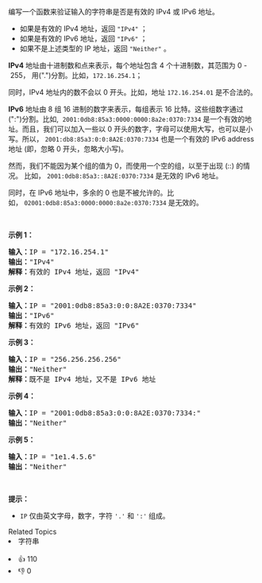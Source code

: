 <p>编写一个函数来验证输入的字符串是否是有效的 IPv4 或&nbsp;IPv6 地址。</p>

<ul>
	<li>如果是有效的 IPv4 地址，返回 <code>&quot;IPv4&quot;</code> ；</li>
	<li>如果是有效的 IPv6 地址，返回 <code>&quot;IPv6&quot;</code> ；</li>
	<li>如果不是上述类型的 IP 地址，返回 <code>&quot;Neither&quot;</code> 。</li>
</ul>

<p><strong>IPv4</strong>&nbsp;地址由十进制数和点来表示，每个地址包含 4 个十进制数，其范围为&nbsp;0 -&nbsp;255，&nbsp;用(&quot;.&quot;)分割。比如，<code>172.16.254.1</code>；</p>

<p>同时，IPv4 地址内的数不会以 0 开头。比如，地址&nbsp;<code>172.16.254.01</code> 是不合法的。</p>

<p><strong>IPv6</strong>&nbsp;地址由 8 组 16 进制的数字来表示，每组表示&nbsp;16 比特。这些组数字通过 (&quot;:&quot;)分割。比如,&nbsp;&nbsp;<code>2001:0db8:85a3:0000:0000:8a2e:0370:7334</code> 是一个有效的地址。而且，我们可以加入一些以 0 开头的数字，字母可以使用大写，也可以是小写。所以，&nbsp;<code>2001:db8:85a3:0:0:8A2E:0370:7334</code> 也是一个有效的 IPv6 address地址 (即，忽略 0 开头，忽略大小写)。</p>

<p>然而，我们不能因为某个组的值为 0，而使用一个空的组，以至于出现 (::) 的情况。&nbsp;比如，&nbsp;<code>2001:0db8:85a3::8A2E:0370:7334</code> 是无效的 IPv6 地址。</p>

<p>同时，在 IPv6 地址中，多余的 0 也是不被允许的。比如，&nbsp;<code>02001:0db8:85a3:0000:0000:8a2e:0370:7334</code> 是无效的。</p>

<p>&nbsp;</p>

<p><strong>示例 1：</strong></p>

<pre><strong>输入：</strong>IP = &quot;172.16.254.1&quot;
<strong>输出：</strong>&quot;IPv4&quot;
<strong>解释：</strong>有效的 IPv4 地址，返回 &quot;IPv4&quot;
</pre>

<p><strong>示例 2：</strong></p>

<pre><strong>输入：</strong>IP = &quot;2001:0db8:85a3:0:0:8A2E:0370:7334&quot;
<strong>输出：</strong>&quot;IPv6&quot;
<strong>解释：</strong>有效的 IPv6 地址，返回 &quot;IPv6&quot;
</pre>

<p><strong>示例 3：</strong></p>

<pre><strong>输入：</strong>IP = &quot;256.256.256.256&quot;
<strong>输出：</strong>&quot;Neither&quot;
<strong>解释：</strong>既不是 IPv4 地址，又不是 IPv6 地址
</pre>

<p><strong>示例 4：</strong></p>

<pre><strong>输入：</strong>IP = &quot;2001:0db8:85a3:0:0:8A2E:0370:7334:&quot;
<strong>输出：</strong>&quot;Neither&quot;
</pre>

<p><strong>示例 5：</strong></p>

<pre><strong>输入：</strong>IP = &quot;1e1.4.5.6&quot;
<strong>输出：</strong>&quot;Neither&quot;
</pre>

<p>&nbsp;</p>

<p><strong>提示：</strong></p>

<ul>
	<li><code>IP</code> 仅由英文字母，数字，字符 <code>&#39;.&#39;</code> 和 <code>&#39;:&#39;</code> 组成。</li>
</ul>
<div><div>Related Topics</div><div><li>字符串</li></div></div><br><div><li>👍 110</li><li>👎 0</li></div>